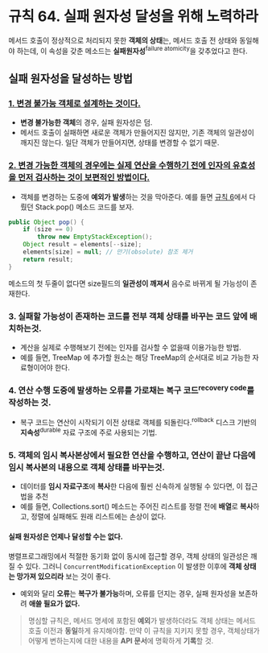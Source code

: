# 규칙 64. 실패 원자성 달성을 위해 노력하라

메서드 호출이 정상적으로 처리되지 못한 **객체의 상태**는, 메서드 호출 전 상태와 동일해야 하는데, 이 속성을 갖춘 메소드는 **실패원자성**<sup>failure atomicity</sup>을 갖추었다고 한다.

## 실패 원자성을 달성하는 방법 

### [1. 변경 불가능 객체로 설계하는 것이다.](rule15.md)
- **변경 불가능한 객체**의 경우, 실패 원자성은 덤.
- 메서드 호출이 실패하면 새로운 객체가 만들어지진 않지만, 기존 객체의 일관성이 깨지진 않는다. 일단 객체가 만들어지면, 상태를 변경할 수 없기 때문.

### [2. 변경 가능한 객체의 경우에는 실제 연산을 수행하기 전에 인자의 유효성을 먼저 검사하는 것이 보편적인 방법이다.](rule38.md)
- 객체를 변경하는 도중에 **예외가 발생**하는 것을 막아준다. 예를 들면 [규칙 6](rule6.md)에서 다뤘던 Stack.pop() 메소드 코드를 보자.
```java
public Object pop() {
	if (size == 0)
		throw new EmptyStackException();
	Object result = elements[--size];
	elements[size] = null; // 만기(obsolute) 참조 제거
	return result;
}
```
메소드의 첫 두줄이 없다면 size필드의 **일관성이 깨져서** 음수로 바뀌게 될 가능성이 존재한다. 

### 3. 실패할 가능성이 존재하는 코드를 전부 객체 상태를 바꾸는 코드 앞에 배치하는것.
- 계산을 실제로 수행해보기 전에는 인자를 검사할 수 없을때 이용가능한 방법.
- 예를 들면, TreeMap 에 추가할 원소는 해당 TreeMap의 순서대로 비교 가능한 자료형이어야 한다.

### 4. 연산 수행 도중에 발생하는 오류를 가로채는 복구 코드<sup>recovery code</sup>를 작성하는 것.
- 복구 코드는 연산이 시작되기 이전 상태로 객체를 되돌린다.<sup>rollback</sup>  디스크 기반의 **지속성**<sup>durable</sup> 자료 구조에 주로 사용되는 기법.

### 5. 객체의 임시 복사본상에서 필요한 연산을 수행하고, 연산이 끝난 다음에 임시 복사본의 내용으로 객체 상태를 바꾸는것.
- 데이터를 **임시 자료구조**에 **복사**한 다음에 훨씬 신속하게 실행될 수 있다면, 이 접근법을 추천
- 예를 들면, Collections.sort() 메소드는 주어진 리스트를 정렬 전에 **배열**로 **복사**하고, 정렬에 실패해도 원래 리스트에는 손상이 없다.

#### 실패 원자성은 언제나 달성할 수는 없다.
 병렬프로그래밍에서 적절한 동기화 없이 동시에 접근할 경우, 객체 상태의 일관성은 깨질 수 있다. 그러니 `ConcurrentModificationException` 이 발생한 이후에 **객체 상태는 망가져 있으리라** 보는 것이 좋다.

 - 예외와 달리 **오류**는 **복구가 불가능**하며, 오류를 던지는 경우, 실패 원자성을 보존하려 **애쓸 필요가 없다.**

 > 명심할 규칙은, 메서드 명세에 포함된 **예외**가 발생하더라도 객체 상태는 메서드 호출 이전과 **동일**하게 유지해야함. 만약 이 규칙을 지키지 못할 경우, 객체상태가 어떻게 변하는지에 대한 내용을 **API 문서**에 명확하게 **기록**할 것.